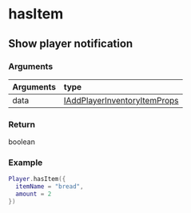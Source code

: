 # hasItem
## Show player notification 
### Arguments
| Arguments    | type |
| ---------- | :--------- |
| data | [IAddPlayerInventoryItemProps](../../../../core/interface/interfaces.md#iaddplayerinventoryitemprops) |

### Return 
boolean

### Example
```lua
Player.hasItem({
  itemName = "bread",
  amount = 2
})

```